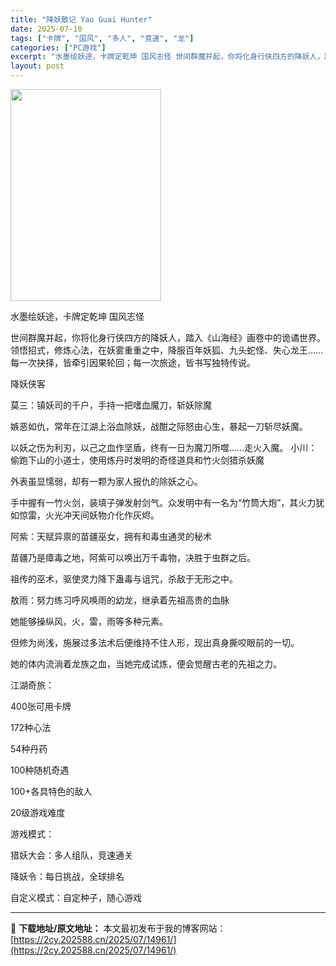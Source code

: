```yaml
---
title: "降妖散记 Yao Guai Hunter"
date: 2025-07-10
tags: ["卡牌", "国风", "多人", "竞速", "龙"]
categories: ["PC游戏"]
excerpt: "水墨绘妖途，卡牌定乾坤 国风志怪 世间群魔并起，你将化身行侠四方的降妖人，踏入《山海经》画卷中的诡谲世界。领悟招式，修炼心法，在妖雾重重之中，降服百年妖狐、九头蛇怪、失心龙王……每一次抉择，皆牵引因果轮回；每一次旅途，皆书写独特传说。 降妖侠客 莫三：镇妖司的千户，手持一把嗜血魔刀，斩妖除魔 嫉恶如&hellip;"
layout: post
---
```


<img class="aligncenter size-full wp-image-14954" src="https://2cy.202588.cn/wp-content/uploads/2025/07/2025071013554588.webp" alt="" width="241" height="339" />

水墨绘妖途，卡牌定乾坤
国风志怪

世间群魔并起，你将化身行侠四方的降妖人，踏入《山海经》画卷中的诡谲世界。领悟招式，修炼心法，在妖雾重重之中，降服百年妖狐、九头蛇怪、失心龙王……每一次抉择，皆牵引因果轮回；每一次旅途，皆书写独特传说。

降妖侠客

莫三：镇妖司的千户，手持一把嗜血魔刀，斩妖除魔

嫉恶如仇，常年在江湖上浴血除妖，战酣之际怒由心生，暴起一刀斩尽妖魔。

以妖之伤为利刃，以己之血作坚盾，终有一日为魔刀所噬......走火入魔。
小川：偷跑下山的小道士，使用炼丹时发明的奇怪道具和竹火剑猎杀妖魔

外表虽显懦弱，却有一颗为家人报仇的除妖之心。

手中握有一竹火剑，装填子弹发射剑气。众发明中有一名为“竹筒大炮”，其火力犹如惊雷，火光冲天间妖物介化作灰烬。

阿紫：天赋异禀的苗疆巫女，拥有和毒虫通灵的秘术

苗疆乃是瘴毒之地，阿紫可以唤出万千毒物，决胜于虫群之后。

祖传的巫术，驱使灵力降下蛊毒与诅咒，杀敌于无形之中。

敖雨：努力练习呼风唤雨的幼龙，继承着先祖高贵的血脉

她能够操纵风，火，雷，雨等多种元素。

但修为尚浅，施展过多法术后便维持不住人形，现出真身撕咬眼前的一切。

她的体内流淌着龙族之血，当她完成试炼，便会觉醒古老的先祖之力。

江湖奇旅：

400张可用卡牌

172种心法

54种丹药

100种随机奇遇

100+各具特色的敌人

20级游戏难度

游戏模式：

猎妖大会：多人组队，竞速通关

降妖令：每日挑战，全球排名

自定义模式：自定种子，随心游戏

---
📖 **下载地址/原文地址：** 本文最初发布于我的博客网站：[https://2cy.202588.cn/2025/07/14961/](https://2cy.202588.cn/2025/07/14961/)
